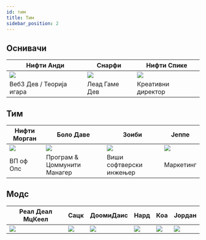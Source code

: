 ```yaml
---
id: тим
title: Тим
sidebar_position: 2
---
```


## Оснивачи

| Нифти Анди               | Снарфи               | Нифти Спике              |
| ------------------------ | -------------------- | ------------------------ |
| ![](/img/NiftyAndy.png)  | ![](/img/snarfy.png) | ![](/img/NiftySpike.png) |
| Веб3 Дев / Теорија игара | Леад Гаме Дев        | Креативни директор       |

## Тим

| Нифти Морган              | Боло Даве                   | Зоиби                   | Јеппе               |
| ------------------------- | --------------------------- | ----------------------- | ------------------- |
| ![](/img/NiftyMorgan.png) | ![](/img/bolo.png)          | ![](/img/zoiby.png)     | ![](/img/jeppe.png) |
| ВП оф Опс                 | Програм & Цоммунити Манагер | Виши софтверски инжењер | Маркетинг           |

## Модс

| Реал Деал МцКеел       | Сацк               | ДоомиДаис           | Нард               | Коа               | Јордан               |
| ---------------------- | ------------------ | ------------------- | ------------------ | ----------------- | -------------------- |
| ![](/img/realdealmc.png) | ![](/img/sacx.png) | ![](/img/doomy.png) | ![](/img/nard.png) | ![](/img/koa.png) | ![](/img/jordan.png) |
